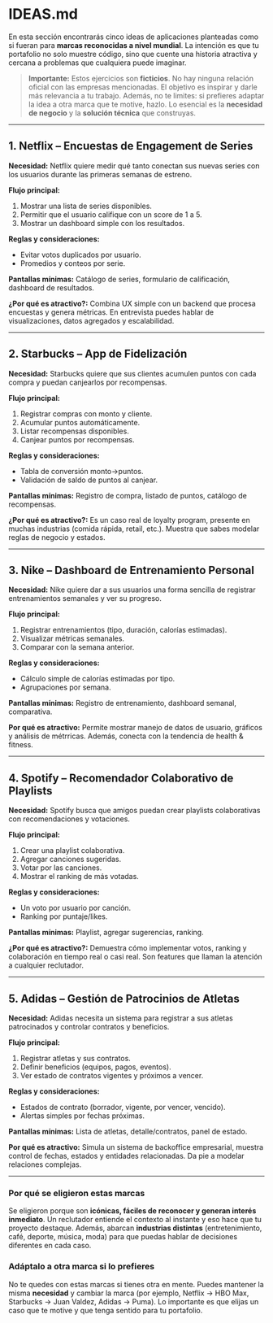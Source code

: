 # IDEAS.md

En esta sección encontrarás cinco ideas de aplicaciones planteadas como si fueran para **marcas reconocidas a nivel mundial**. La intención es que tu portafolio no solo muestre código, sino que cuente una historia atractiva y cercana a problemas que cualquiera puede imaginar.

> **Importante:** Estos ejercicios son **ficticios**. No hay ninguna relación oficial con las empresas mencionadas. El objetivo es inspirar y darle más relevancia a tu trabajo. Además, no te limites: si prefieres adaptar la idea a otra marca que te motive, hazlo. Lo esencial es la **necesidad de negocio** y la **solución técnica** que construyas.

---

## 1. Netflix – Encuestas de Engagement de Series

**Necesidad:** Netflix quiere medir qué tanto conectan sus nuevas series con los usuarios durante las primeras semanas de estreno.

**Flujo principal:**

1. Mostrar una lista de series disponibles.
2. Permitir que el usuario califique con un score de 1 a 5.
3. Mostrar un dashboard simple con los resultados.

**Reglas y consideraciones:**

* Evitar votos duplicados por usuario.
* Promedios y conteos por serie.

**Pantallas mínimas:** Catálogo de series, formulario de calificación, dashboard de resultados.

**¿Por qué es atractivo?:** Combina UX simple con un backend que procesa encuestas y genera métricas. En entrevista puedes hablar de visualizaciones, datos agregados y escalabilidad.

---

## 2. Starbucks – App de Fidelización

**Necesidad:** Starbucks quiere que sus clientes acumulen puntos con cada compra y puedan canjearlos por recompensas.

**Flujo principal:**

1. Registrar compras con monto y cliente.
2. Acumular puntos automáticamente.
3. Listar recompensas disponibles.
4. Canjear puntos por recompensas.

**Reglas y consideraciones:**

* Tabla de conversión monto→puntos.
* Validación de saldo de puntos al canjear.

**Pantallas mínimas:** Registro de compra, listado de puntos, catálogo de recompensas.

**¿Por qué es atractivo?:** Es un caso real de loyalty program, presente en muchas industrias (comida rápida, retail, etc.). Muestra que sabes modelar reglas de negocio y estados.

---

## 3. Nike – Dashboard de Entrenamiento Personal

**Necesidad:** Nike quiere dar a sus usuarios una forma sencilla de registrar entrenamientos semanales y ver su progreso.

**Flujo principal:**

1. Registrar entrenamientos (tipo, duración, calorías estimadas).
2. Visualizar métricas semanales.
3. Comparar con la semana anterior.

**Reglas y consideraciones:**

* Cálculo simple de calorías estimadas por tipo.
* Agrupaciones por semana.

**Pantallas mínimas:** Registro de entrenamiento, dashboard semanal, comparativa.

**Por qué es atractivo:** Permite mostrar manejo de datos de usuario, gráficos y análisis de métrricas. Además, conecta con la tendencia de health & fitness.

---

## 4. Spotify – Recomendador Colaborativo de Playlists

**Necesidad:** Spotify busca que amigos puedan crear playlists colaborativas con recomendaciones y votaciones.

**Flujo principal:**

1. Crear una playlist colaborativa.
2. Agregar canciones sugeridas.
3. Votar por las canciones.
4. Mostrar el ranking de más votadas.

**Reglas y consideraciones:**

* Un voto por usuario por canción.
* Ranking por puntaje/likes.

**Pantallas mínimas:** Playlist, agregar sugerencias, ranking.

**¿Por qué es atractivo?:** Demuestra cómo implementar votos, ranking y colaboración en tiempo real o casi real. Son features que llaman la atención a cualquier reclutador.

---

## 5. Adidas – Gestión de Patrocinios de Atletas

**Necesidad:** Adidas necesita un sistema para registrar a sus atletas patrocinados y controlar contratos y beneficios.

**Flujo principal:**

1. Registrar atletas y sus contratos.
2. Definir beneficios (equipos, pagos, eventos).
3. Ver estado de contratos vigentes y próximos a vencer.

**Reglas y consideraciones:**

* Estados de contrato (borrador, vigente, por vencer, vencido).
* Alertas simples por fechas próximas.

**Pantallas mínimas:** Lista de atletas, detalle/contratos, panel de estado.

**Por qué es atractivo:** Simula un sistema de backoffice empresarial, muestra control de fechas, estados y entidades relacionadas. Da pie a modelar relaciones complejas.

---

### Por qué se eligieron estas marcas

Se eligieron porque son **icónicas, fáciles de reconocer y generan interés inmediato**. Un reclutador entiende el contexto al instante y eso hace que tu proyecto destaque. Además, abarcan **industrias distintas** (entretenimiento, café, deporte, música, moda) para que puedas hablar de decisiones diferentes en cada caso.

### Adáptalo a otra marca si lo prefieres

No te quedes con estas marcas si tienes otra en mente. Puedes mantener la misma **necesidad** y cambiar la marca (por ejemplo, Netflix → HBO Max, Starbucks → Juan Valdez, Adidas → Puma). Lo importante es que elijas un caso que te motive y que tenga sentido para tu portafolio.
